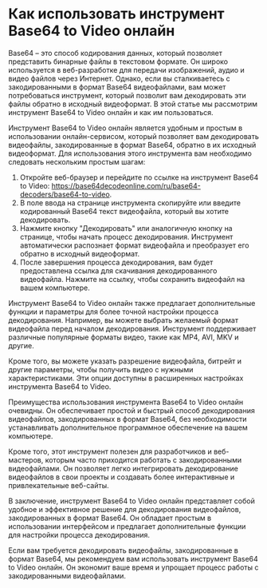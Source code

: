 Как использовать инструмент Base64 to Video онлайн
==================================================

Base64 – это способ кодирования данных, который позволяет представить бинарные файлы в текстовом формате. Он широко используется в веб-разработке для передачи изображений, аудио и видео файлов через Интернет. Однако, если вы сталкиваетесь с закодированными в формат Base64 видеофайлами, вам может потребоваться инструмент, который позволит вам декодировать эти файлы обратно в исходный видеоформат. В этой статье мы рассмотрим инструмент Base64 to Video онлайн и как им пользоваться.

Инструмент Base64 to Video онлайн является удобным и простым в использовании онлайн-сервисом, который позволяет вам декодировать видеофайлы, закодированные в формат Base64, обратно в их исходный видеоформат. Для использования этого инструмента вам необходимо следовать нескольким простым шагам:

1. Откройте веб-браузер и перейдите по ссылке на инструмент Base64 to Video: <https://base64decodeonline.com/ru/base64-decoders/base64-to-video>.
2. В поле ввода на странице инструмента скопируйте или введите кодированный Base64 текст видеофайла, который вы хотите декодировать.
3. Нажмите кнопку "Декодировать" или аналогичную кнопку на странице, чтобы начать процесс декодирования. Инструмент автоматически распознает формат видеофайла и преобразует его обратно в исходный видеоформат.
4. После завершения процесса декодирования, вам будет предоставлена ссылка для скачивания декодированного видеофайла. Нажмите на ссылку, чтобы сохранить видеофайл на вашем компьютере.

Инструмент Base64 to Video онлайн также предлагает дополнительные функции и параметры для более точной настройки процесса декодирования. Например, вы можете выбрать желаемый формат видеофайла перед началом декодирования. Инструмент поддерживает различные популярные форматы видео, такие как MP4, AVI, MKV и другие.

Кроме того, вы можете указать разрешение видеофайла, битрейт и другие параметры, чтобы получить видео с нужными характеристиками. Эти опции доступны в расширенных настройках инструмента Base64 to Video.

Преимущества использования инструмента Base64 to Video онлайн очевидны. Он обеспечивает простой и быстрый способ декодирования видеофайлов, закодированных в формат Base64, без необходимости устанавливать дополнительное программное обеспечение на вашем компьютере.

Кроме того, этот инструмент полезен для разработчиков и веб-мастеров, которым часто приходится работать с закодированными видеофайлами. Он позволяет легко интегрировать декодирование видеофайлов в свои проекты и создавать более интерактивные и привлекательные веб-сайты.

В заключение, инструмент Base64 to Video онлайн представляет собой удобное и эффективное решение для декодирования видеофайлов, закодированных в формат Base64. Он обладает простым в использовании интерфейсом и предлагает дополнительные функции для настройки процесса декодирования.

Если вам требуется декодировать видеофайлы, закодированные в формат Base64, мы рекомендуем вам использовать инструмент Base64 to Video онлайн. Он экономит ваше время и упрощает процесс работы с закодированными видеофайлами.